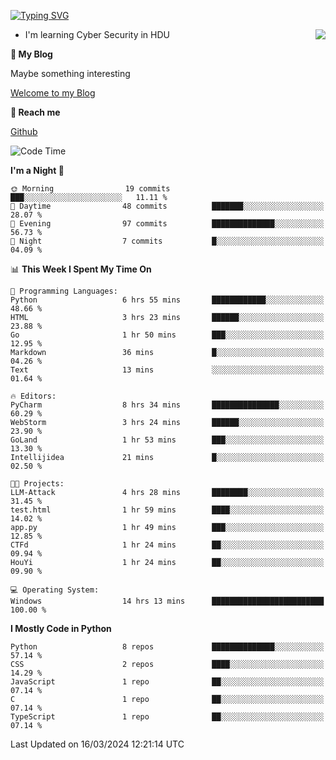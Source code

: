[![Typing SVG](https://readme-typing-svg.herokuapp.com?font=Fira+Code&pause=1000&random=false&width=450&height=60&lines=Hello+%F0%9F%91%8B%F0%9F%8F%BB;I'm+JBNRZ)](https://git.io/typing-svg)

<a href="#">
  <img align="right" src="https://github-readme-stats.vercel.app/api?username=JBNRZ&show_icons=true&bg_color=15,f2f7fd,E0EAFC" />
</a>

- I'm learning Cyber Security in HDU

 **🌱 My Blog**

Maybe something interesting

[Welcome to my Blog](https://jbnrz.com.cn/)

 **💬 Reach me** 

[Github](https://github.com/JBNRZ)


<!--START_SECTION:waka-->
![Code Time](http://img.shields.io/badge/Code%20Time-376%20hrs%2049%20mins-blue)

**I'm a Night 🦉** 

```text
🌞 Morning                19 commits          ███░░░░░░░░░░░░░░░░░░░░░░   11.11 % 
🌆 Daytime                48 commits          ███████░░░░░░░░░░░░░░░░░░   28.07 % 
🌃 Evening                97 commits          ██████████████░░░░░░░░░░░   56.73 % 
🌙 Night                  7 commits           █░░░░░░░░░░░░░░░░░░░░░░░░   04.09 % 
```


📊 **This Week I Spent My Time On** 

```text
💬 Programming Languages: 
Python                   6 hrs 55 mins       ████████████░░░░░░░░░░░░░   48.66 % 
HTML                     3 hrs 23 mins       ██████░░░░░░░░░░░░░░░░░░░   23.88 % 
Go                       1 hr 50 mins        ███░░░░░░░░░░░░░░░░░░░░░░   12.95 % 
Markdown                 36 mins             █░░░░░░░░░░░░░░░░░░░░░░░░   04.26 % 
Text                     13 mins             ░░░░░░░░░░░░░░░░░░░░░░░░░   01.64 % 

🔥 Editors: 
PyCharm                  8 hrs 34 mins       ███████████████░░░░░░░░░░   60.29 % 
WebStorm                 3 hrs 24 mins       ██████░░░░░░░░░░░░░░░░░░░   23.90 % 
GoLand                   1 hr 53 mins        ███░░░░░░░░░░░░░░░░░░░░░░   13.30 % 
Intellijidea             21 mins             █░░░░░░░░░░░░░░░░░░░░░░░░   02.50 % 

🐱‍💻 Projects: 
LLM-Attack               4 hrs 28 mins       ████████░░░░░░░░░░░░░░░░░   31.45 % 
test.html                1 hr 59 mins        ████░░░░░░░░░░░░░░░░░░░░░   14.02 % 
app.py                   1 hr 49 mins        ███░░░░░░░░░░░░░░░░░░░░░░   12.85 % 
CTFd                     1 hr 24 mins        ██░░░░░░░░░░░░░░░░░░░░░░░   09.94 % 
HouYi                    1 hr 24 mins        ██░░░░░░░░░░░░░░░░░░░░░░░   09.90 % 

💻 Operating System: 
Windows                  14 hrs 13 mins      █████████████████████████   100.00 % 
```

**I Mostly Code in Python** 

```text
Python                   8 repos             ██████████████░░░░░░░░░░░   57.14 % 
CSS                      2 repos             ████░░░░░░░░░░░░░░░░░░░░░   14.29 % 
JavaScript               1 repo              ██░░░░░░░░░░░░░░░░░░░░░░░   07.14 % 
C                        1 repo              ██░░░░░░░░░░░░░░░░░░░░░░░   07.14 % 
TypeScript               1 repo              ██░░░░░░░░░░░░░░░░░░░░░░░   07.14 % 
```




 Last Updated on 16/03/2024 12:21:14 UTC
<!--END_SECTION:waka-->
